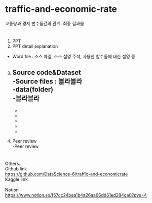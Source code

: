 # traffic-and-economic-rate
교통량과 경제 변수들간의 관계. 최종 결과물

#
1. PPT<br>
2. PPT detail explanation<br>
- Word file : 소스 파일, 소스 설명 주석, 사용한 함수들에 대한 설명 등<br>

3. Source code&Dataset<br>
-Source files : 블라블라<br>
-data(folder)<br>
	-블라블라<br>
	-
	-
	-
	-
	-
	-

4. Peer review<br>
-Peer review<br>
#
Others...<br>
Github link<br>
https://github.com/DataScience-6/traffic-and-economicrate<br>
Kaggle link<br>
<br>
Notion<br>
https://www.notion.so/f57cc24bea1b4a26aa66dd61ed284ca0?pvs=4<br>
